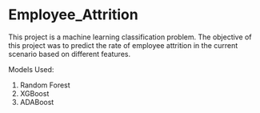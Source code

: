 # Employee_Attrition
 This project is a machine learning classification problem. The objective of this project was to predict the rate of employee attrition in the current scenario based on different features.
 


Models Used:

1) Random Forest
2) XGBoost
3) ADABoost
